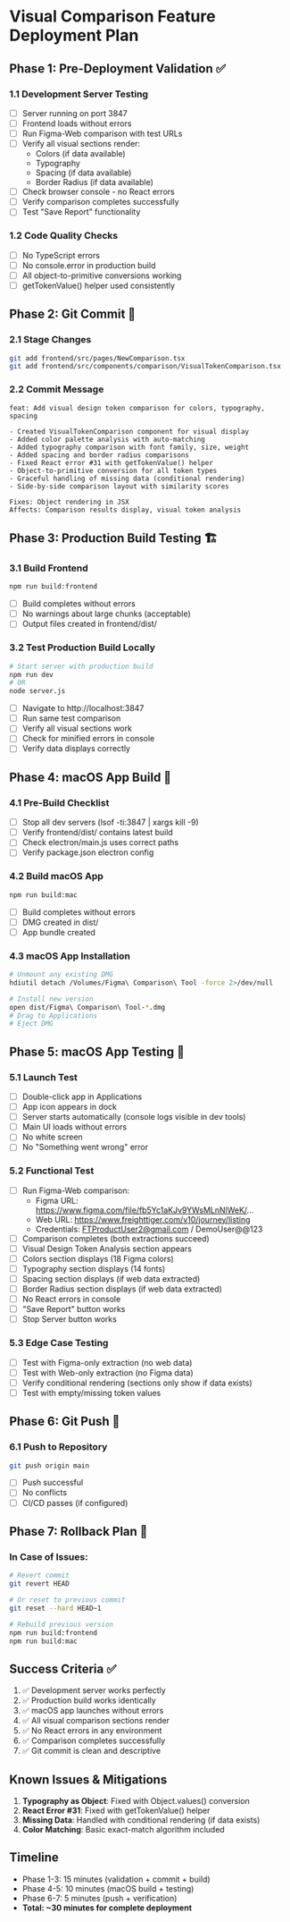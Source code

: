 # Visual Comparison Feature Deployment Plan

## Phase 1: Pre-Deployment Validation ✅
### 1.1 Development Server Testing
- [ ] Server running on port 3847
- [ ] Frontend loads without errors
- [ ] Run Figma-Web comparison with test URLs
- [ ] Verify all visual sections render:
  - Colors (if data available)
  - Typography
  - Spacing (if data available)
  - Border Radius (if data available)
- [ ] Check browser console - no React errors
- [ ] Verify comparison completes successfully
- [ ] Test "Save Report" functionality

### 1.2 Code Quality Checks
- [ ] No TypeScript errors
- [ ] No console.error in production build
- [ ] All object-to-primitive conversions working
- [ ] getTokenValue() helper used consistently

## Phase 2: Git Commit 📝
### 2.1 Stage Changes
```bash
git add frontend/src/pages/NewComparison.tsx
git add frontend/src/components/comparison/VisualTokenComparison.tsx
```

### 2.2 Commit Message
```
feat: Add visual design token comparison for colors, typography, spacing

- Created VisualTokenComparison component for visual display
- Added color palette analysis with auto-matching
- Added typography comparison with font family, size, weight
- Added spacing and border radius comparisons
- Fixed React error #31 with getTokenValue() helper
- Object-to-primitive conversion for all token types
- Graceful handling of missing data (conditional rendering)
- Side-by-side comparison layout with similarity scores

Fixes: Object rendering in JSX
Affects: Comparison results display, visual token analysis
```

## Phase 3: Production Build Testing 🏗️
### 3.1 Build Frontend
```bash
npm run build:frontend
```
- [ ] Build completes without errors
- [ ] No warnings about large chunks (acceptable)
- [ ] Output files created in frontend/dist/

### 3.2 Test Production Build Locally
```bash
# Start server with production build
npm run dev
# OR
node server.js
```
- [ ] Navigate to http://localhost:3847
- [ ] Run same test comparison
- [ ] Verify all visual sections work
- [ ] Check for minified errors in console
- [ ] Verify data displays correctly

## Phase 4: macOS App Build 🍎
### 4.1 Pre-Build Checklist
- [ ] Stop all dev servers (lsof -ti:3847 | xargs kill -9)
- [ ] Verify frontend/dist/ contains latest build
- [ ] Check electron/main.js uses correct paths
- [ ] Verify package.json electron config

### 4.2 Build macOS App
```bash
npm run build:mac
```
- [ ] Build completes without errors
- [ ] DMG created in dist/
- [ ] App bundle created

### 4.3 macOS App Installation
```bash
# Unmount any existing DMG
hdiutil detach /Volumes/Figma\ Comparison\ Tool -force 2>/dev/null

# Install new version
open dist/Figma\ Comparison\ Tool-*.dmg
# Drag to Applications
# Eject DMG
```

## Phase 5: macOS App Testing 🧪
### 5.1 Launch Test
- [ ] Double-click app in Applications
- [ ] App icon appears in dock
- [ ] Server starts automatically (console logs visible in dev tools)
- [ ] Main UI loads without errors
- [ ] No white screen
- [ ] No "Something went wrong" error

### 5.2 Functional Test
- [ ] Run Figma-Web comparison:
  - Figma URL: https://www.figma.com/file/fb5Yc1aKJv9YWsMLnNlWeK/...
  - Web URL: https://www.freighttiger.com/v10/journey/listing
  - Credentials: FTProductUser2@gmail.com / DemoUser@@123
- [ ] Comparison completes (both extractions succeed)
- [ ] Visual Design Token Analysis section appears
- [ ] Colors section displays (18 Figma colors)
- [ ] Typography section displays (14 fonts)
- [ ] Spacing section displays (if web data extracted)
- [ ] Border Radius section displays (if web data extracted)
- [ ] No React errors in console
- [ ] "Save Report" button works
- [ ] Stop Server button works

### 5.3 Edge Case Testing
- [ ] Test with Figma-only extraction (no web data)
- [ ] Test with Web-only extraction (no Figma data)
- [ ] Verify conditional rendering (sections only show if data exists)
- [ ] Test with empty/missing token values

## Phase 6: Git Push 🚀
### 6.1 Push to Repository
```bash
git push origin main
```
- [ ] Push successful
- [ ] No conflicts
- [ ] CI/CD passes (if configured)

## Phase 7: Rollback Plan 🔄
### In Case of Issues:
```bash
# Revert commit
git revert HEAD

# Or reset to previous commit
git reset --hard HEAD~1

# Rebuild previous version
npm run build:frontend
npm run build:mac
```

## Success Criteria ✅
1. ✅ Development server works perfectly
2. ✅ Production build works identically
3. ✅ macOS app launches without errors
4. ✅ All visual comparison sections render
5. ✅ No React errors in any environment
6. ✅ Comparison completes successfully
7. ✅ Git commit is clean and descriptive

## Known Issues & Mitigations
1. **Typography as Object**: Fixed with Object.values() conversion
2. **React Error #31**: Fixed with getTokenValue() helper
3. **Missing Data**: Handled with conditional rendering (if data exists)
4. **Color Matching**: Basic exact-match algorithm included

## Timeline
- Phase 1-3: 15 minutes (validation + commit + build)
- Phase 4-5: 10 minutes (macOS build + testing)
- Phase 6-7: 5 minutes (push + verification)
- **Total: ~30 minutes for complete deployment**
